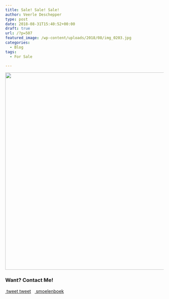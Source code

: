```yaml
---
title: Sale! Sale! Sale!
author: Veerle Deschepper
type: post
date: 2018-08-31T15:40:52+00:00
draft: true
url: /?p=507
featured_image: /wp-content/uploads/2018/08/img_0203.jpg
categories:
  - Blog
tags:
  - For Sale

---
```

<img class="wp-image-509 aligncenter size-full" src="https://i0.wp.com/gompje.be/wp-content/uploads/2018/08/img_0203.jpg?resize=1200%2C628&#038;ssl=1" alt="" width="1200" height="628" srcset="https://i0.wp.com/gompje.be/wp-content/uploads/2018/08/img_0203.jpg?w=1200&ssl=1 1200w, https://i0.wp.com/gompje.be/wp-content/uploads/2018/08/img_0203.jpg?resize=300%2C157&ssl=1 300w, https://i0.wp.com/gompje.be/wp-content/uploads/2018/08/img_0203.jpg?resize=768%2C402&ssl=1 768w, https://i0.wp.com/gompje.be/wp-content/uploads/2018/08/img_0203.jpg?resize=1024%2C536&ssl=1 1024w, https://i0.wp.com/gompje.be/wp-content/uploads/2018/08/img_0203.jpg?resize=150%2C79&ssl=1 150w" sizes="(max-width: 1000px) 100vw, 1000px" data-recalc-dims="1" /> 

### Want? Contact Me!

 [<span class="fa fa-twitter"></span> tweet tweet][1]   [<span class="fa fa-facebook"></span> smoelenboek][2]

<div class='gf_browser_chrome gform_wrapper' id='gform_wrapper_3' >
  <div id='gf_3' class='gform_anchor' tabindex='-1'>
  </div>
</div>

 [1]: https://twitter.com/G0mpje
 [2]: https://www.facebook.com/Gompje